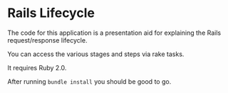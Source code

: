 # Rails Lifecycle

The code for this application is a presentation aid for explaining
the Rails request/response lifecycle.

You can access the various stages and steps via rake tasks.

It requires Ruby 2.0.

After running `bundle install` you should be good to go.

